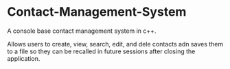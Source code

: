 # Contact-Management-System
A console base contact management system in c++.

Allows users to create, view, search, edit, and dele contacts adn saves them to a file so they can be recalled in future sessions after closing the application.
